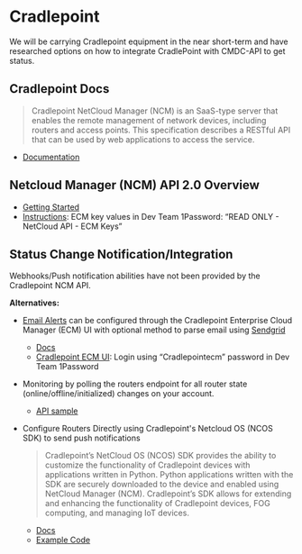 # Cradlepoint

We will be carrying Cradlepoint equipment in the near short-term and have researched options on how to integrate CradlePoint with CMDC-API to get status.

## Cradlepoint Docs

> Cradlepoint NetCloud Manager (NCM) is an SaaS-type server that enables the remote management of network devices, including routers and access points. This specification describes a RESTful API that can be used by web applications to access the service.

- [Documentation](https://developer.cradlepoint.com/documentation)

## Netcloud Manager (NCM) API 2.0 Overview

- [Getting Started](https://developer.cradlepoint.com/)
- [Instructions](https://customer.cradlepoint.com/s/article/NCM-APIv2-Overview): ECM key values in Dev Team 1Password: “READ ONLY - NetCloud API - ECM Keys”

## Status Change Notification/Integration

Webhooks/Push notification abilities have not been provided by the Cradlepoint NCM API.

**Alternatives:**

- [Email Alerts](https://www.cradlepointecm.com/ecm.html#logs/alert_log) can be configured through the Cradlepoint Enterprise Cloud Manager (ECM) UI with optional method to parse email using [Sendgrid](https://sendgrid.com/docs/API_Reference/Parse_Webhook/inbound_email.html)

  - [Docs](https://customer.cradlepoint.com/s/article/Alerting-and-Reporting-with-NCM)
  - [Cradlepoint ECM UI](https://www.cradlepointecm.com/ecm.html#devices/routers): Login using “Cradlepointecm” password in Dev Team 1Password

- Monitoring by polling the routers endpoint for all router state (online/offline/initialized)
  changes on your account.

  - [API sample](https://github.com/cradlepoint/api-samples/blob/master/monitoring/samples/router_online_offline.py)

- Configure Routers Directly using Cradlepoint's Netcloud OS (NCOS SDK) to send push notifications

  > Cradlepoint’s NetCloud OS (NCOS) SDK provides the ability to customize the functionality of Cradlepoint devices with applications written in Python. Python applications written with the SDK are securely downloaded to the device and enabled using NetCloud Manager (NCM). Cradlepoint’s SDK allows for extending and enhancing the functionality of Cradlepoint devices, FOG computing, and managing IoT devices.

  - [Docs](https://customer.cradlepoint.com/s/article/NCOS-SDK-v3)
  - [Example Code](https://github.com/cradlepoint/sdk-samples/blob/master/app_template_csclient/csclient.py)
